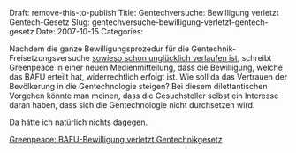 Draft: remove-this-to-publish
Title: Gentechversuche: Bewilligung verletzt Gentech-Gesetz
Slug: gentechversuche-bewilligung-verletzt-gentech-gesetz
Date: 2007-10-15
Categories:

Nachdem die ganze Bewilligungsprozedur für die Gentechnik-Freisetzungsversuche [sowieso schon unglücklich verlaufen ist](https://406.ch/writingentechnologie/), schreibt Greenpeace in einer neuen Medienmitteilung, dass die Bewilligung, welche das BAFU erteilt hat, widerrechtlich erfolgt ist. Wie soll da das Vertrauen der Bevölkerung in die Gentechnologie steigen? Bei diesem dilettantischen Vorgehen könnte man meinen, dass die Gesuchsteller selbst ein Interesse daran haben, dass sich die Gentechnologie nicht durchsetzen wird.

Da hätte ich natürlich nichts dagegen.

[Greenpeace: BAFU-Bewilligung verletzt Gentechnikgesetz](http://www.greenpeace.ch/de/themen/gentech/gentech-news-single/archive/2007/september/article/-37aaadbc14/)
